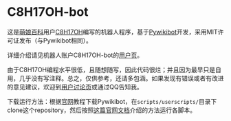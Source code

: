 # C8H17OH-bot

这是[萌娘百科](https://zh.moegirl.org.cn)用户[C8H17OH](https://zh.moegirl.org.cn/User:C8H17OH)编写的机器人程序，基于[Pywikibot](https://www.mediawiki.org/wiki/Manual:Pywikibot)开发，采用MIT许可证发布（与Pywikibot相同）。

详细介绍请见机器人账户C8H17OH-bot的[用户页](https://zh.moegirl.org.cn/User:C8H17OH-bot)。

由于C8H17OH编程水平很低，且随想随写，因此代码很烂；并且因为最早只是自用，几乎没有写注释。总之，仅供参考，还请多包涵。如果发现有错误或者有改进的意见建议，欢迎到[用户讨论页](https://zh.moegirl.org.cn/User_talk:C8H17OH)或通过QQ告知我。

下载运行方法：根据[官网](https://www.mediawiki.org/wiki/Manual:Pywikibot)教程下载Pywikibot，在`scripts/userscripts/`目录下clone这个repository，然后按照[这篇官网文档](https://www.mediawiki.org/wiki/Manual:Pywikibot/Create_your_own_script/zh)介绍的方法运行各脚本。
